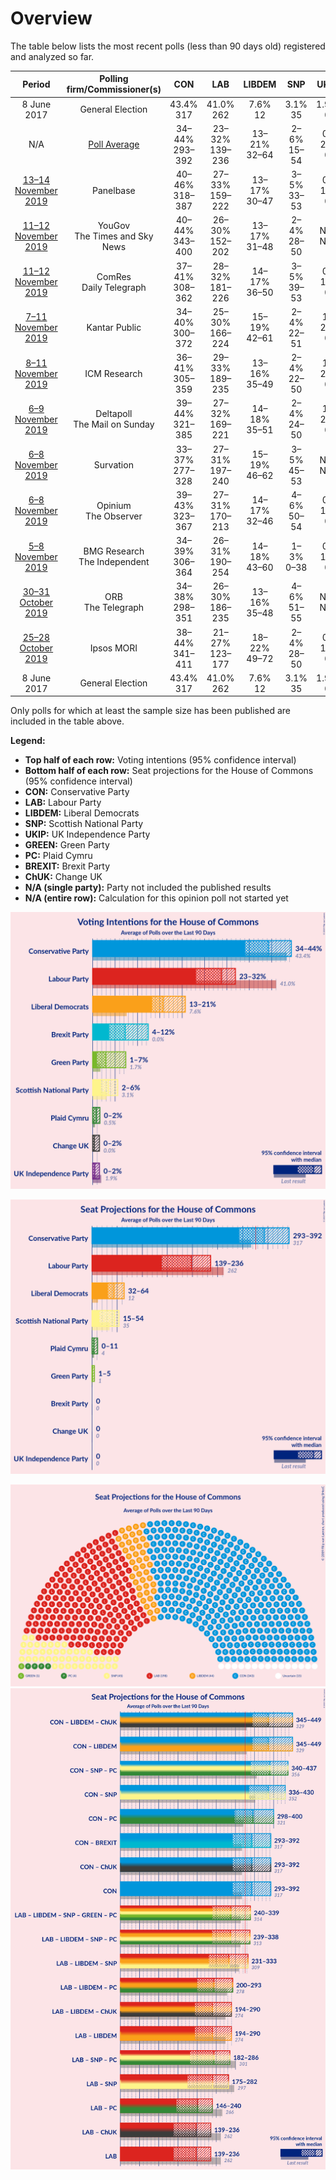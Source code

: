 # Overview

The table below lists the most recent polls (less than 90 days old) registered and analyzed so far.

| Period     | Polling firm/Commissioner(s) | CON | LAB | LIBDEM | SNP | UKIP | GREEN | PC | BREXIT | ChUK |
|:----------:|:----------------------------:|:--:|:--:|:--:|:--:|:--:|:--:|:--:|:--:|:--:|
| 8 June 2017 | General Election | 43.4% <br> 317 | 41.0% <br> 262 | 7.6% <br> 12 | 3.1% <br> 35 | 1.9% <br> 0 | 1.7% <br> 1 | 0.5% <br> 4 | 0.0% <br> 0 | 0.0% <br> 0 |
| N/A | [Poll Average](average.html) | 34–44% <br> 293–392 | 23–32% <br> 139–236 | 13–21% <br> 32–64 | 2–6% <br> 15–54 | 0–2% <br> 0 | 1–7% <br> 1–5 | 0–2% <br> 0–11 | 4–12% <br> 0 | 0–2% <br> 0 |
| [13–14 November 2019](2019-11-14-Panelbase.html) | Panelbase | 40–46% <br> 318–387 | 27–33% <br> 159–222 | 13–17% <br> 30–47 | 3–5% <br> 33–53 | 0–1% <br> 0 | 1–3% <br> 1 | N/A <br> N/A | 4–7% <br> 0 | N/A <br> N/A |
| [11–12 November 2019](2019-11-12-YouGov.html) | YouGov <br> The Times and Sky News | 40–44% <br> 343–400 | 26–30% <br> 152–202 | 13–17% <br> 31–48 | 2–4% <br> 28–50 | N/A <br> N/A | 3–5% <br> 1–2 | 1–2% <br> 4–11 | 3–5% <br> 0 | N/A <br> N/A |
| [11–12 November 2019](2019-11-12-ComRes.html) | ComRes <br> Daily Telegraph | 37–41% <br> 308–362 | 28–32% <br> 181–226 | 14–17% <br> 36–50 | 3–5% <br> 39–53 | 0–1% <br> 0 | 2–4% <br> 1 | 0–1% <br> 0–4 | 6–8% <br> 0 | 0–1% <br> 0 |
| [7–11 November 2019](2019-11-11-KantarPublic.html) | Kantar Public | 34–40% <br> 300–372 | 25–30% <br> 166–224 | 15–19% <br> 42–61 | 2–4% <br> 22–51 | 1–2% <br> 0 | 2–4% <br> 1 | 1–2% <br> 4–11 | 7–11% <br> 0 | 1–2% <br> 0 |
| [8–11 November 2019](2019-11-11-ICMResearch.html) | ICM Research | 36–41% <br> 305–359 | 29–33% <br> 189–235 | 13–16% <br> 35–49 | 2–4% <br> 22–50 | 1–2% <br> 0 | 2–4% <br> 1 | 1–2% <br> 4–9 | 7–9% <br> 0 | N/A <br> N/A |
| [6–9 November 2019](2019-11-09-Deltapoll.html) | Deltapoll <br> The Mail on Sunday | 39–44% <br> 321–385 | 27–32% <br> 169–221 | 14–18% <br> 35–51 | 2–4% <br> 24–50 | 1–2% <br> 0 | 1–3% <br> 1 | 0–1% <br> 0–4 | 5–7% <br> 0 | N/A <br> N/A |
| [6–8 November 2019](2019-11-08-Survation.html) | Survation | 33–37% <br> 277–328 | 27–31% <br> 197–240 | 15–19% <br> 46–62 | 3–5% <br> 45–53 | N/A <br> N/A | 1–2% <br> 1 | 1–2% <br> 4–9 | 9–11% <br> 0 | N/A <br> N/A |
| [6–8 November 2019](2019-11-08-Opinium.html) | Opinium <br> The Observer | 39–43% <br> 323–367 | 27–31% <br> 170–213 | 14–17% <br> 32–46 | 4–6% <br> 50–54 | 0–1% <br> 0 | 1–3% <br> 1 | 1–2% <br> 4–9 | 5–7% <br> 0 | 0–1% <br> 0 |
| [5–8 November 2019](2019-11-08-BMGResearch.html) | BMG Research <br> The Independent | 34–39% <br> 306–364 | 26–31% <br> 190–254 | 14–18% <br> 43–60 | 1–3% <br> 0–38 | 0–1% <br> 0 | 6–8% <br> 4–5 | 0–1% <br> 0–4 | 8–10% <br> 0 | 0–1% <br> 0 |
| [30–31 October 2019](2019-10-31-ORB.html) | ORB <br> The Telegraph | 34–38% <br> 298–351 | 26–30% <br> 186–235 | 13–16% <br> 35–48 | 4–6% <br> 51–55 | N/A <br> N/A | 3–5% <br> 1–2 | 0–1% <br> 0–4 | 11–13% <br> 0–1 | N/A <br> N/A |
| [25–28 October 2019](2019-10-28-IpsosMORI.html) | Ipsos MORI | 38–44% <br> 341–411 | 21–27% <br> 123–177 | 18–22% <br> 49–72 | 2–4% <br> 28–50 | 0–1% <br> 0 | 2–4% <br> 1 | 1–2% <br> 4–13 | 6–9% <br> 0 | 0–1% <br> 0 |
| 8 June 2017 | General Election | 43.4% <br> 317 | 41.0% <br> 262 | 7.6% <br> 12 | 3.1% <br> 35 | 1.9% <br> 0 | 1.7% <br> 1 | 0.5% <br> 4 | 0.0% <br> 0 | 0.0% <br> 0 |

Only polls for which at least the sample size has been published are included in the table above.

**Legend:**
+ **Top half of each row:** Voting intentions (95% confidence interval)
+ **Bottom half of each row:** Seat projections for the House of Commons (95% confidence interval)
+ **CON:** Conservative Party
+ **LAB:** Labour Party
+ **LIBDEM:** Liberal Democrats
+ **SNP:** Scottish National Party
+ **UKIP:** UK Independence Party
+ **GREEN:** Green Party
+ **PC:** Plaid Cymru
+ **BREXIT:** Brexit Party
+ **ChUK:** Change UK
+ **N/A (single party):** Party not included the published results
+ **N/A (entire row):** Calculation for this opinion poll not started yet


![Graph with voting intentions not yet produced](average.png "Voting Intentions")

![Graph with seats not yet produced](average-seats.png "Seats")

![Graph with seating plan not yet produced](average-seating-plan.png "Seating Plan")
![Graph with coalitions seats not yet produced](average-coalitions-seats.png "Coalitions Seats")
